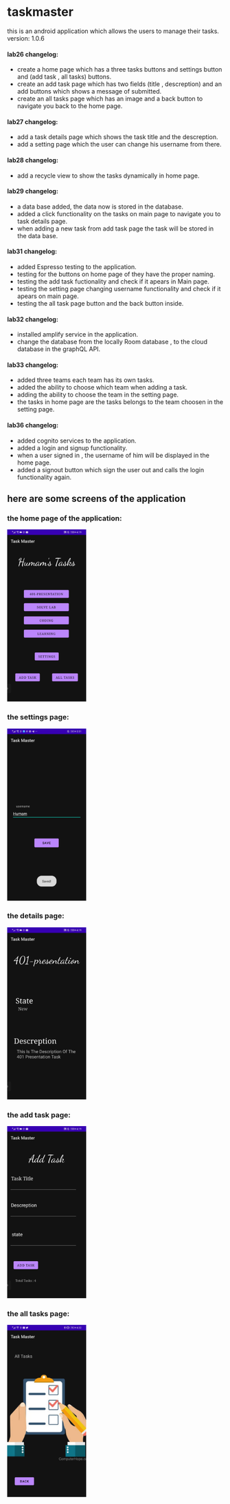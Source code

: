 # taskmaster

this is an android application which allows the users to manage their tasks. 
version: 1.0.6

#### lab26 changelog:
+ create a home page which has a three tasks buttons and settings button and (add task , all tasks) buttons.
+ create an add task page which has two fields (title , descreption) and an add buttons which shows a message of submitted.
+ create an all tasks page which has an image and a back button to navigate you back to the home page.

#### lab27 changelog:
+ add a task details page which shows the task title and the descreption.
+ add a setting page which the user can change his username from there.

#### lab28 changelog:
+ add a recycle view to show the tasks dynamically in home page.

#### lab29 changelog:
+ a data base added, the data now is stored in the database.
+ added a click functionality on the tasks on main page to navigate you to task details page.
+ when adding a new task from add task page the task will be stored in the data base.

#### lab31 changelog:

+ added Espresso testing to the application.
+ testing for the buttons on home page of they have the proper naming.
+ testing the add task fuctionality and check if it apears in Main page.
+ testing the setting page changing username functionality and check if it apears on main page.
+ testing the all task page button and the back button inside.

#### lab32 changelog:

+ installed amplify service in the application.
+ change the database from the locally Room database , to the cloud database in the graphQL API.


#### lab33 changelog:

+ added three teams each team has its own tasks.
+ added the ability to choose which team when adding a task.
+ adding the ability to choose the team in the setting page.
+ the tasks in home page are the tasks belongs to the team choosen in the setting page.


#### lab36 changelog:

+ added cognito services to the application.
+ added a login and signup functionality.
+ when a user signed in , the username of him will be displayed in the home page.
+ added a signout button which sign the user out and calls the login functionality again.




## here are some screens of the application
### the home page of the application:
<img src="screenshots/home.jpg" height="400" alt="Screenshot"/>


### the settings page:
<img src="screenshots/setting.jpg" height="400" alt="Screenshot"/>



### the details page:
<img src="screenshots/detail.jpg" height="400" alt="Screenshot"/>



### the add task page:
<img src="screenshots/add-task.jpg" height="400" alt="Screenshot"/>



### the all tasks page:
<img src="screenshots/all-tasks.jpg" height="400" alt="Screenshot"/>


